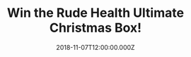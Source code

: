 ---
campaign-uuid: "c-d62e4895-33bc-4f19-a0bf-4631e1a33201"
type: "Competition"
category: "Food"
date: "2018-11-07T12:00:00.000Z"
end-date: "2018-12-16T23:59:00.000Z"
disable-form: false
is_promoted: false
has_entry_page: true
title: "Win the Rude Health Ultimate Christmas Box!"
competition-description: "<p>At Rude Health, they make their food out of great things\
  \ and don’t add anything fake or artificial. They believe in living fast and dying\
  \ old, If you live like that… you’re in rude health club and we are sure you won’\
  t want to miss this: we’re giving away one Rude Health Ultimate Christmas Box to\
  \ one lucky NME AAA member to win and try their delicious goodies!</p>\r\n<p>Want\
  \ them? Click below for a chance to win!</p>"
hero-header: "Win the Rude Health Ultimate Christmas Box!"
terms-confirmation: "N/A"
banner-img: "https://assets.expresslyapp.com/asset-492942dc-1fc6-46b4-ab7f-1307c927d132.jpg"
logo-left-href: "https://rudehealth.com/"
logo-left-image: "https://assets.expresslyapp.com/5257031f-1941-4e29-b763-23b07a6ddc71-thumb.png"
logo-left-title: "Rude Health"
bg-image-hero: "https://assets.expresslyapp.com/asset-91950515-4aa6-4fad-b53e-b7862fc5277c.jpg"
bg-image-first: "https://assets.expresslyapp.com/asset-ee81bdad-8564-4994-8603-41bf064185bc.jpg"
bg-image-second: "https://assets.expresslyapp.com/asset-48bf6243-6629-4c06-b938-13a0047629be.jpg"
bg-image-third: "https://assets.expresslyapp.com/asset-3ace7e3a-1f17-4f94-99c2-c88672c45db9.jpg"
section1-content: "<p>In 2005, Nick and Camilla Barnard set out to create the world’\
  s most enjoyable muesli. As well as being face-meltingly delicious, this Ultimate\
  \ Muesli turned out to be incredibly good for you. Twelve years later, it’s still\
  \ blowing people’s pyjamas off, and it’s been joined by a huge range of Rude Health\
  \ cereals, snacks and drinks made using the best of the best ingredients.</p>"
section2-content: "<p>With good food inside you, you can do just about anything and\
  \ that’s exactly how we want YOU to feel! With Christmas just around the corner,\
  \ we want to treat you with The Ultimate Rude Health Christmas Box!</p>\r\n<p>This\
  \ amazing Christmas Box is bursting with merry mueslis, dashing drinks and Christmas\
  \ crackers (the edible kind). The lucky winner will receive Coconut Drink, Almond\
  \ Drink, Tiger Nut Drink, Cashew Drink, Honey Spelt Puffs, The Ultimate Muesli,\
  \ The Ultimate Granola, Bircher Soft and Fruity, Sprouted Porridge Oats, Ginger\
  \ and Turmeric Oaty, Black Sesame and Chia Oaty, Chickenpea and Lentil Crackers,\
  \ The Peanut Bar, The Coconut Bar, The Pumpkin Bar and The Sweet Potato and Cacao\
  \ Bar.</p>"
section3-content: "<p>The perfect parcel for Crimbo-holics and grumpy grinches alike.\
  \ Enter the form below for a chance to win this amazing Christmas Box courtesy of\
  \ Rude Health and get ready to try their delicious range of products!</p>\r\n<p>Good\
  \ luck!</p>"
entry-title: "Win the Rude Health Ultimate Christmas Box!"
entry-content: "Enter the draw to win the Rude Health Ultimate Christmas Box\r\nby\
  \ completing the form below before 23:59 on 16th of December 2018."
has-winner: true
winner-title: "CONGRATULATIONS to Sally P. who won an amazing bundle of Rude Health\
  \ products!"
winner-banner: "https://assets.expresslyapp.com/asset-aae289cc-1ac8-429f-a7ec-ce516ad845fd.jpg"
prize-description: "Rude Health Ultimate Christmas Box."
special-conditions: "Multiple entries are allowed up to one every day."
country-restrictions:
- "GB"
---